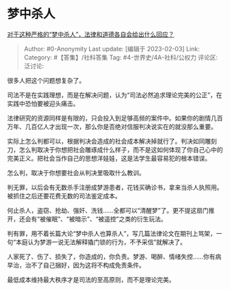 # 梦中杀人
[对于这种严格的“梦中杀人”，法律和道德各自会给出什么回应？](https://www.zhihu.com/question/542396822/answer/2873742686)

> Author: #0-Anonymity
> Last update: [编辑于 2023-02-03]
> Link:
> Category: #【答集】/社科答集
> Tag: #4-世界史/4A-社科/公权力
> 评论区:
> 泛讨论:

很多人把这个问题想复杂了。

司法不是在实践理想，而是在解决问题，认为“司法必然追求理论完美的公正”，在实践中恐怕要被迎头痛击。

法律研究的资源同样是有限的，只会投入到足够高频的案件中。如果你的剧情几百万年、几百亿人才出现一次，那么你是否绝对信服判决说实在的就没那么重要。

实际上怎么判都可以，根据判决会造成的社会成本解决掉就行了。判决如同雕刻刀，怎么判取决于你想把社会雕琢成什么样子，而不是这如何体现了你自己心中的完美正义。把社会当作自己的思想洋娃娃，这是法学生最容易犯的根本错误。

怎么判，取决于你想要社会从判决里吸取什么教训。

判无罪，以后会有无数杀手注册成梦游患者，花钱买确诊书，拿来当杀人执照用。被抓住之后还要花费无数的司法鉴定成本。

何止杀人，盗窃、抢劫、强奸、洗钱……全都可以“清醒梦”了。更不提这扇门推开，还会有“被催眠”、“被暗示”、“被遥控”之类的衍生玩法。

判有罪，用不着长篇大论“梦中杀人也算杀人”，写几篇法律论文在期刊上骂架，一句“本庭认为梦游一说无法解释撬门锁的行为，不予采信”就解决了。

人家死了、伤了、损失了，你造成的，你负责。梦游、喝醉、情绪失控……你有病早治，治不了自己捆好，因为这将不构成免责条件。

最低成本维持最大秩序才是司法的至高原则，而不是理论完美。
